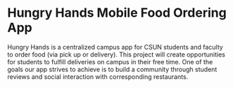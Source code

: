 # Hungry Hands Mobile Food Ordering App

Hungry Hands is a centralized campus app for CSUN students and faculty to order food (via pick up or delivery). This project will create opportunities for students to fulfill deliveries on campus in their free time. One of the goals our app strives to achieve is to build a community through student reviews and social interaction with corresponding restaurants. 



